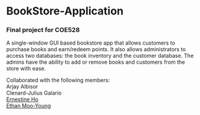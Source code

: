 # BookStore-Application  

### Final project for COE528    

A single-window GUI based bookstore app that allows customers to purchase books and earn/redeem points. It also allows administrators to access two databases: the book inventory and the customer database. The admins have the ability to add or remove books and customers from the store with ease.  


Collaborated with the following members:  
Arjay Albisor  
Clenard-Julius Galario  
[Ernestine Ho](https://github.com/eho1202)  
[Ethan Moo-Young](https://github.com/e22my)  
